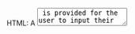 HTML:
A <textarea> is provided for the user to input their note.
An Add Note button allows users to add new notes to the list.
The notes are displayed in a <div> with the class notes-list.

CSS:
Styles the page with a clean and simple design.
The notes are displayed in boxes with a "Delete" button for each note. There's also an "Edit" button to modify the note.

JavaScript:
The notes are stored in localStorage, which allows the notes to persist even after refreshing the page.
The app supports add, edit, and delete functionalities.
renderNotes() function is responsible for displaying the notes in the list.
saveNotes() function saves the notes array to localStorage.


How It Works:

When the user adds a note, it is saved in localStorage and rendered in the list.
The user can click on the "Delete" button to remove a note or "Edit" to modify it.
The notes are stored in localStorage and will persist after refreshing the page, allowing users to come back and view their notes later.
You can further enhance this app by:
Adding a confirmation popup when deleting a note.
Styling the notes with more colors or different fonts.
Limiting the character count for each note.
Allowing users to filter or search notes.
This is a simple yet effective way to create a notes application using HTML, CSS, and JavaScript with localStorage.


